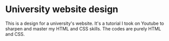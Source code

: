 # University website design
This is a design for a university's website. It's a tutorial I took on Youtube to sharpen and master my HTML and CSS skills. The codes are purely HTML and CSS.
